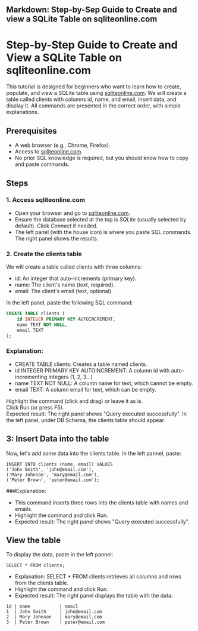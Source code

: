 ## Markdown: Step-by-Sep Guide to Create and view a SQLite Table on sqliteonline.com

# Step-by-Step Guide to Create and View a SQLite Table on sqliteonline.com

This tutorial is designed for beginners who want to learn how to create, populate, and view a SQLite table using [sqliteonline.com](https://sqliteonline.com/). We will create a table called clients with columns id, name, and email, insert data, and display it. All commands are presented in the correct order, with simple explanations.

## Prerequisites
- A web browser (e.g., Chrome, Firefox).
- Access to [sqliteonline.com](https://sqliteonline.com/).
- No prior SQL knowledge is required, but you should know how to copy and paste commands.

## Steps

### 1. Access sqliteonline.com
- Open your browser and go to [sqliteonline.com](https://sqliteonline.com/).
- Ensure the database selected at the top is *SQLite* (usually selected by default). Click *Connect* if needed.
- The left panel (with the house icon) is where you paste SQL commands. The right panel shows the results.

### 2. Create the clients table
We will create a table called clients with three columns:
- id: An integer that auto-increments (primary key).
- name: The client's name (text, required).
- email: The client's email (text, optional).

In the left panel, paste the following SQL command:

```sql
CREATE TABLE clients (
    id INTEGER PRIMARY KEY AUTOINCREMENT,
    name TEXT NOT NULL,
    email TEXT
);
```
### Explanation:  
- CREATE TABLE clients: Creates a table named clients.  
- id INTEGER PRIMARY KEY AUTOINCREMENT: A column id with auto-incrementing integers (1, 2, 3...)  
- name TEXT NOT NULL: A column name for text, which cannot be empty.  
- email TEXT: A column email for text, which can be empty.  

Highlight the command (click and drag) or leave it as is.  
Click Run (or press F5).  
Expected result: The right panel shows "Query executed successfully". In the left panel, under DB Schema, the clients table should appear.  

## 3: Insert Data into the table  
Now, let's add some data into the clients table. In the left pannel, paste:
```
INSERT INTO clients (name, email) VALUES 
('John Smith', 'john@email.com'),
('Mary Johnson', 'mary@email.com'),
('Peter Brown', 'peter@email.com');
```
###Explanation:  
- This command inserts three rows into the clients table with names and emails.  
- Highlight the command and click Run.  
- Expected result: The right panel shows "Query executed successfully".  

## View the table  
To display the data, paste in the left pannel:
```
SELECT * FROM clients;
```
- Explanation: SELECT * FROM clients retrieves all columns and rows from the clients table.  
- Highlight the command and click Run.  
- Expected result: The right panel displays the table with the data:

```
id | name           | email
1  | John Smith     | john@email.com
2  | Mary Johnson   | mary@email.com
3  | Peter Brown    | peter@email.com
```


